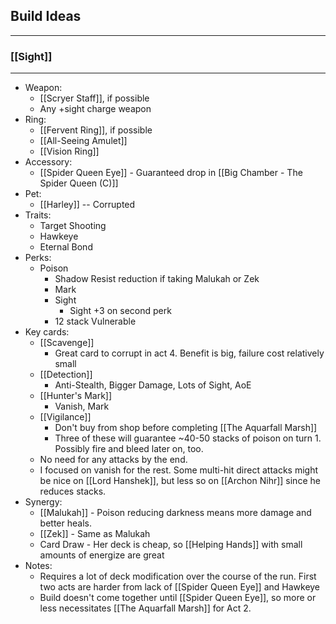 ## Build Ideas
---

### [[Sight]]
---
- Weapon:
	- [[Scryer Staff]], if possible
	- Any +sight charge weapon
- Ring:
	- [[Fervent Ring]], if possible
	- [[All-Seeing Amulet]]
	- [[Vision Ring]]
- Accessory:
	- [[Spider Queen Eye]] - Guaranteed drop in [[Big Chamber - The Spider Queen (C)]]
- Pet:
	- [[Harley]] -- Corrupted
- Traits:
	- Target Shooting
	- Hawkeye
	- Eternal Bond
- Perks:
	- Poison
		- Shadow Resist reduction if taking Malukah or Zek
		- Mark
		- Sight
			- Sight +3 on second perk
		- 12 stack Vulnerable
- Key cards:
	- [[Scavenge]]
		- Great card to corrupt in act 4.  Benefit is big, failure cost relatively small
	- [[Detection]]
		- Anti-Stealth, Bigger Damage, Lots of Sight, AoE
	- [[Hunter's Mark]]
		- Vanish, Mark
	- [[Vigilance]]
		- Don't buy from shop before completing [[The Aquarfall Marsh]]
		- Three of these will guarantee ~40-50 stacks of poison on turn 1.  Possibly fire and bleed later on, too.
	- No need for any attacks by the end.
	- I focused on vanish for the rest.  Some multi-hit direct attacks might be nice on [[Lord Hanshek]], but less so on [[Archon Nihr]] since he reduces stacks.
- Synergy:
	- [[Malukah]] - Poison reducing darkness means more damage and better heals.
	- [[Zek]] - Same as Malukah
	- Card Draw - Her deck is cheap, so [[Helping Hands]] with small amounts of energize are great
- Notes:
	- Requires a lot of deck modification over the course of the run.  First two acts are harder from lack of [[Spider Queen Eye]] and Hawkeye
	- Build doesn't come together until [[Spider Queen Eye]], so more or less necessitates [[The Aquarfall Marsh]] for Act 2.